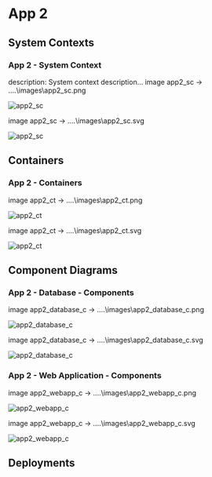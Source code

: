 # App 2

## System Contexts

### App 2 - System Context

description: System context description...
image app2_sc -> ..\..\images\app2_sc.png

![app2_sc](../../images/app2_sc.png)

image app2_sc -> ..\..\images\app2_sc.svg

![app2_sc](../../images/app2_sc.svg)


## Containers

### App 2 - Containers

image app2_ct -> ..\..\images\app2_ct.png

![app2_ct](../../images/app2_ct.png)

image app2_ct -> ..\..\images\app2_ct.svg

![app2_ct](../../images/app2_ct.svg)


## Component Diagrams

### App 2 - Database - Components

image app2_database_c -> ..\..\images\app2_database_c.png

![app2_database_c](../../images/app2_database_c.png)

image app2_database_c -> ..\..\images\app2_database_c.svg

![app2_database_c](../../images/app2_database_c.svg)

### App 2 - Web Application - Components

image app2_webapp_c -> ..\..\images\app2_webapp_c.png

![app2_webapp_c](../../images/app2_webapp_c.png)

image app2_webapp_c -> ..\..\images\app2_webapp_c.svg

![app2_webapp_c](../../images/app2_webapp_c.svg)


## Deployments


